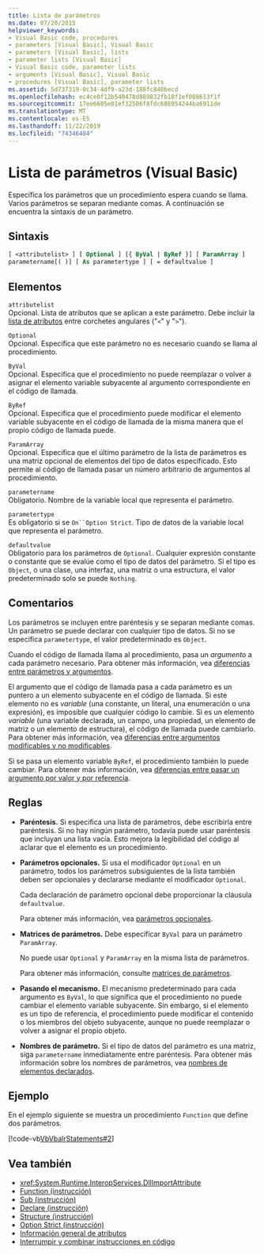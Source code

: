 ```yaml
---
title: Lista de parámetros
ms.date: 07/20/2015
helpviewer_keywords:
- Visual Basic code, procedures
- parameters [Visual Basic], Visual Basic
- parameters [Visual Basic], lists
- parameter lists [Visual Basic]
- Visual Basic code, parameter lists
- arguments [Visual Basic], Visual Basic
- procedures [Visual Basic], parameter lists
ms.assetid: 5d737319-0c34-4df9-a23d-188fc840becd
ms.openlocfilehash: ec4ce0f12b540478d889832fb18f1ef008613f1f
ms.sourcegitcommit: 17ee6605e01ef32506f8fdc686954244ba6911de
ms.translationtype: MT
ms.contentlocale: es-ES
ms.lasthandoff: 11/22/2019
ms.locfileid: "74346484"
---
```

# <a name="parameter-list-visual-basic"></a>Lista de parámetros (Visual Basic)

Especifica los parámetros que un procedimiento espera cuando se llama. Varios parámetros se separan mediante comas. A continuación se encuentra la sintaxis de un parámetro.

## <a name="syntax"></a>Sintaxis

```vb
[ <attributelist> ] [ Optional ] [{ ByVal | ByRef }] [ ParamArray ]
parametername[( )] [ As parametertype ] [ = defaultvalue ]
```

## <a name="parts"></a>Elementos

`attributelist`  
Opcional. Lista de atributos que se aplican a este parámetro. Debe incluir la [lista de atributos](../../../visual-basic/language-reference/statements/attribute-list.md) entre corchetes angulares ("`<`" y "`>`").

`Optional`  
Opcional. Especifica que este parámetro no es necesario cuando se llama al procedimiento.

`ByVal`  
Opcional. Especifica que el procedimiento no puede reemplazar o volver a asignar el elemento variable subyacente al argumento correspondiente en el código de llamada.

`ByRef`  
Opcional. Especifica que el procedimiento puede modificar el elemento variable subyacente en el código de llamada de la misma manera que el propio código de llamada puede.

`ParamArray`  
Opcional. Especifica que el último parámetro de la lista de parámetros es una matriz opcional de elementos del tipo de datos especificado. Esto permite al código de llamada pasar un número arbitrario de argumentos al procedimiento.

`parametername`  
Obligatorio. Nombre de la variable local que representa el parámetro.

`parametertype`  
Es obligatorio si se `On``Option Strict`. Tipo de datos de la variable local que representa el parámetro.

`defaultvalue`  
Obligatorio para los parámetros de `Optional`. Cualquier expresión constante o constante que se evalúe como el tipo de datos del parámetro. Si el tipo es `Object`, o una clase, una interfaz, una matriz o una estructura, el valor predeterminado solo se puede `Nothing`.

## <a name="remarks"></a>Comentarios

Los parámetros se incluyen entre paréntesis y se separan mediante comas. Un parámetro se puede declarar con cualquier tipo de datos. Si no se especifica `parametertype`, el valor predeterminado es `Object`.

Cuando el código de llamada llama al procedimiento, pasa un *argumento* a cada parámetro necesario. Para obtener más información, vea [diferencias entre parámetros y argumentos](../../../visual-basic/programming-guide/language-features/procedures/differences-between-parameters-and-arguments.md).

El argumento que el código de llamada pasa a cada parámetro es un puntero a un elemento subyacente en el código de llamada. Si este elemento no es *variable* (una constante, un literal, una enumeración o una expresión), es imposible que cualquier código lo cambie. Si es un elemento *variable* (una variable declarada, un campo, una propiedad, un elemento de matriz o un elemento de estructura), el código de llamada puede cambiarlo. Para obtener más información, vea [diferencias entre argumentos modificables y no modificables](../../../visual-basic/programming-guide/language-features/procedures/differences-between-modifiable-and-nonmodifiable-arguments.md).

Si se pasa un elemento variable `ByRef`, el procedimiento también lo puede cambiar. Para obtener más información, vea [diferencias entre pasar un argumento por valor y por referencia](../../../visual-basic/programming-guide/language-features/procedures/differences-between-passing-an-argument-by-value-and-by-reference.md).

## <a name="rules"></a>Reglas

- **Paréntesis.** Si especifica una lista de parámetros, debe escribirla entre paréntesis. Si no hay ningún parámetro, todavía puede usar paréntesis que incluyan una lista vacía. Esto mejora la legibilidad del código al aclarar que el elemento es un procedimiento.

- **Parámetros opcionales.** Si usa el modificador `Optional` en un parámetro, todos los parámetros subsiguientes de la lista también deben ser opcionales y declararse mediante el modificador `Optional`.

     Cada declaración de parámetro opcional debe proporcionar la cláusula `defaultvalue`.

     Para obtener más información, vea [parámetros opcionales](../../../visual-basic/programming-guide/language-features/procedures/optional-parameters.md).

- **Matrices de parámetros.** Debe especificar `ByVal` para un parámetro `ParamArray`.

     No puede usar `Optional` y `ParamArray` en la misma lista de parámetros.

     Para obtener más información, consulte [matrices de parámetros](../../../visual-basic/programming-guide/language-features/procedures/parameter-arrays.md).

- **Pasando el mecanismo.** El mecanismo predeterminado para cada argumento es `ByVal`, lo que significa que el procedimiento no puede cambiar el elemento variable subyacente. Sin embargo, si el elemento es un tipo de referencia, el procedimiento puede modificar el contenido o los miembros del objeto subyacente, aunque no puede reemplazar o volver a asignar el propio objeto.

- **Nombres de parámetro.** Si el tipo de datos del parámetro es una matriz, siga `parametername` inmediatamente entre paréntesis. Para obtener más información sobre los nombres de parámetros, vea [nombres de elementos declarados](../../../visual-basic/programming-guide/language-features/declared-elements/declared-element-names.md).

## <a name="example"></a>Ejemplo

En el ejemplo siguiente se muestra un procedimiento `Function` que define dos parámetros.

[!code-vb[VbVbalrStatements#2](~/samples/snippets/visualbasic/VS_Snippets_VBCSharp/VbVbalrStatements/VB/Class1.vb#2)]

## <a name="see-also"></a>Vea también

- <xref:System.Runtime.InteropServices.DllImportAttribute>
- [Function (instrucción)](../../../visual-basic/language-reference/statements/function-statement.md)
- [Sub (instrucción)](../../../visual-basic/language-reference/statements/sub-statement.md)
- [Declare (instrucción)](../../../visual-basic/language-reference/statements/declare-statement.md)
- [Structure (instrucción)](../../../visual-basic/language-reference/statements/structure-statement.md)
- [Option Strict (instrucción)](../../../visual-basic/language-reference/statements/option-strict-statement.md)
- [Información general de atributos](../../../visual-basic/programming-guide/concepts/attributes/index.md)
- [Interrumpir y combinar instrucciones en código](../../../visual-basic/programming-guide/program-structure/how-to-break-and-combine-statements-in-code.md)
